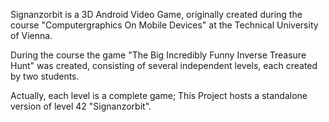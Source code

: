 Signanzorbit is a 3D Android Video Game, originally created during the course "Computergraphics On Mobile Devices" at the Technical University of Vienna.

During the course the game "The Big Incredibly Funny Inverse Treasure Hunt" was created, consisting of several independent levels, each created by two students.

Actually, each level is a complete game; This Project hosts a standalone version of level 42 "Signanzorbit".